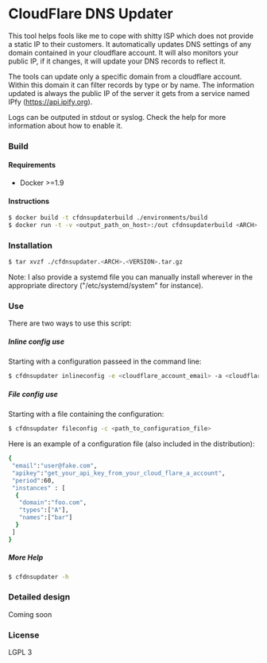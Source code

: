 # CloudFlare DNS Updater

This tool helps fools like me to cope with shitty ISP which does not provide a static IP to their customers.
It automatically updates DNS settings of any domain contained in your cloudflare account.
It will also monitors your public IP, if it changes, it will update your DNS records to reflect it.

The tools can update only a specific domain from a cloudflare account. Within this domain it can filter records
by type or by name. The information updated is always the public IP of the server it gets from a service named IPfy (https://api.ipify.org).

Logs can be outputed in stdout or syslog. Check the help for more information about how to enable it.

### Build
#### Requirements
- Docker >=1.9

#### Instructions
```sh
$ docker build -t cfdnsupdaterbuild ./environments/build
$ docker run -t -v <output_path_on_host>:/out cfdnsupdaterbuild <ARCH> [-b <BRANCH or TAG>]
```

### Installation
```sh
$ tar xvzf ./cfdnsupdater.<ARCH>.<VERSION>.tar.gz
```
Note: I also provide a systemd file you can manually install wherever in the appropriate directory ("/etc/systemd/system" for instance).

### Use
There are two ways to use this script:
##### Inline config use
Starting with a configuration passeed in the command line:
```sh
$ cfdnsupdater inlineconfig -e <cloudflare_account_email> -a <cloudflare_apikey> -t <record_types> <domain>
```
##### File config use
Starting with a file containing the configuration:
```sh
$ cfdnsupdater fileconfig -c <path_to_configuration_file>
```
Here is an example of a configuration file (also included in the distribution):
```sh
{
 "email":"user@fake.com",
 "apikey":"get_your_api_key_from_your_cloud_flare_a_account",
 "period":60,
 "instances" : [
  { 
   "domain":"foo.com",
   "types":["A"],
   "names":["bar"]
  }
 ]
}
```
##### More Help
```sh
$ cfdnsupdater -h
```

### Detailed design
Coming soon

### License
LGPL 3